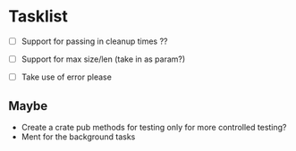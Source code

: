 # Tasklist

- [ ] Support for passing in cleanup times ??
- [ ] Support for max size/len (take in as param?)
- [ ] Take use of error please


## Maybe
- Create a crate pub methods for testing only for more controlled testing?
- Ment for the background tasks